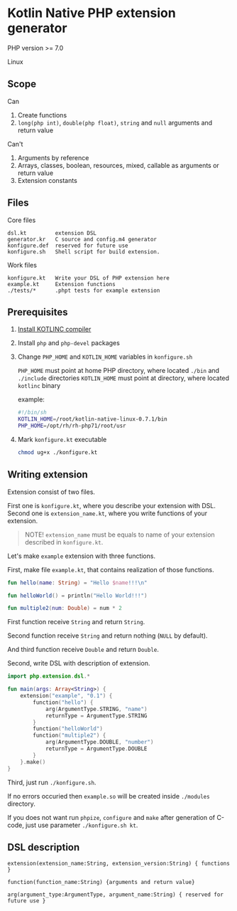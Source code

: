 # Kotlin Native PHP extension generator

PHP version >= 7.0

Linux

## Scope
Can
1. Create functions
2. `long(php int)`, `double(php float)`, `string` and `null` arguments and return value

Can't
1. Arguments by reference
2. Arrays, classes, boolean, resources, mixed, callable as arguments or return value
3. Extension constants
## Files

Core files
```
dsl.kt         extension DSL
generator.kr   C source and config.m4 generator
konfigure.def  reserved for future use
konfigure.sh   Shell script for build extension.
```
Work files
```
konfigure.kt   Write your DSL of PHP extension here
example.kt     Extension functions
./tests/*      .phpt tests for example extension
```

## Prerequisites

1. [Install KOTLINC compiler](https://kotlinlang.org/docs/tutorials/native/basic-kotlin-native-app.html)
2. Install `php` and `php-devel` packages
3. Change `PHP_HOME` and `KOTLIN_HOME` variables in `konfigure.sh`

   `PHP_HOME` must point at home PHP directory, where located `./bin` and `./include` directories
   `KOTLIN_HOME` must point at directory, where located `kotlinc` binary

   example:
   ```sh
   #!/bin/sh
   KOTLIN_HOME=/root/kotlin-native-linux-0.7.1/bin
   PHP_HOME=/opt/rh/rh-php71/root/usr
   ```
4. Mark `konfigure.kt` executable

   ```sh
   chmod ug+x ./konfigure.kt
   ```

## Writing extension

Extension consist of two files.

First one is `konfigure.kt`, where you describe your extension with DSL.
Second one is `extension_name.kt`, where you write functions of your extension.

> NOTE! `extension_name` must be equals to name of your extension described in `konfigure.kt`.


Let's make `example` extension with three functions.

First, make file `example.kt`, that contains realization of those functions.

```kotlin
fun hello(name: String) = "Hello $name!!!\n"

fun helloWorld() = println("Hello World!!!")

fun multiple2(num: Double) = num * 2
```

First function receive `String` and return `String`.

Second function receive `String` and return nothing (`NULL` by default).

And third function receive `Double` and return `Double`.


Second, write DSL with description of extension.

```kotlin
import php.extension.dsl.*

fun main(args: Array<String>) {
    extension("example", "0.1") {
        function("hello") {
            arg(ArgumentType.STRING, "name")
            returnType = ArgumentType.STRING
        }
        function("helloWorld")
        function("multiple2") {
            arg(ArgumentType.DOUBLE, "number")
            returnType = ArgumentType.DOUBLE
        }
    }.make()
}
```

Third, just run `./konfigure.sh`.

If no errors occuried then `example.so` will be created inside `./modules` directory.

If you does not want run `phpize`, `configure` and `make` after generation of C-code, just use parameter `./konfigure.sh kt`.

## DSL description

```
extension(extension_name:String, extension_version:String) { functions }

function(function_name:String) {arguments and return value}

arg(argument_type:ArgumentType, argument_name:String) { reserved for future use }
``` 